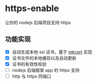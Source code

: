 # https-enable

让你的 nodejs 后端项目支持 https

## 功能实现

- [x] 自动生成本地 ssl 证书，基于 [mkcert](https://github.com/Subash/mkcert) 实现
- [x] 证书文件的本地缓存以及自动更新
- [x] 证书的有效性校验
- [ ] nodejs 后端框架 app 的 https 支持
- [ ] http 与 https 同端口
